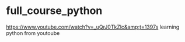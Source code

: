 # full_course_python
https://www.youtube.com/watch?v=_uQrJ0TkZlc&amp;t=1397s
learning python from youtoube 
